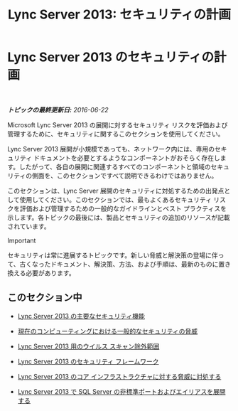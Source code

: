 ﻿---
title: 'Lync Server 2013: セキュリティの計画'
TOCTitle: セキュリティの計画
ms:assetid: 17eeba87-cafa-4e9b-852d-c017a7d10d59
ms:mtpsurl: https://technet.microsoft.com/ja-jp/library/Dn342827(v=OCS.15)
ms:contentKeyID: 56270057
ms.date: 06/22/2016
mtps_version: v=OCS.15
ms.translationtype: HT
---

# Lync Server 2013 のセキュリティの計画

 

_**トピックの最終更新日:** 2016-06-22_

Microsoft Lync Server 2013 の展開に対するセキュリティ リスクを評価および管理するために、セキュリティに関するこのセクションを使用してください。

Lync Server 2013 展開が小規模であっても、ネットワーク内には、専用のセキュリティ ドキュメントを必要とするようなコンポーネントがおそらく存在します。したがって、各自の展開に関連するすべてのコンポーネントと領域のセキュリティの側面を、このセクションですべて説明できるわけではありません。

このセクションは、Lync Server 展開のセキュリティに対処するための出発点として使用してください。このセクションでは、最もよくあるセキュリティ リスクを評価および管理するための一般的なガイドラインとベスト プラクティスを示します。各トピックの最後には、製品とセキュリティの追加のリソースが記載されています。


> [!IMPORTANT]
> セキュリティは常に進展するトピックです。新しい脅威と解決策の登場に伴って、古くなったドキュメント、解決策、方法、および手順は、最新のものに置き換える必要があります。



## このセクション中

  - [Lync Server 2013 の主要なセキュリティ機能](lync-server-2013-key-security-features.md)

  - [現在のコンピューティングにおける一般的なセキュリティの脅威](lync-server-2013-common-security-threats-in-modern-day-computing.md)

  - [Lync Server 2013 用のウイルス スキャン除外範囲](lync-server-2013-antivirus-scanning-exclusions.md)

  - [Lync Server 2013 のセキュリティ フレームワーク](lync-server-2013-security-framework-for-lync-server.md)

  - [Lync Server 2013 のコア インフラストラクチャに対する脅威に対処する](lync-server-2013-addressing-threats-to-your-core-infrastructure.md)

  - [Lync Server 2013 で SQL Server の非標準ポートおよびエイリアスを展開する](deploying-a-sql-server-nonstandard-port-and-alias-in-lync-server-2013.md)


